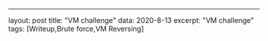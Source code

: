 ---
layout: post
title: "VM challenge"
data: 2020-8-13
excerpt: "VM challenge"
tags: [Writeup,Brute force,VM Reversing]
